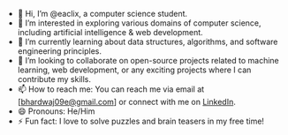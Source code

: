 - 👋 Hi, I’m @eaclix, a computer science student.
- 👀 I’m interested in exploring various domains of computer science, including artificial intelligence & web development.
- 🌱 I’m currently learning about data structures, algorithms, and software engineering principles.
- 💞️ I’m looking to collaborate on open-source projects related to machine learning, web development, or any exciting projects where I can contribute my skills.
- 📫 How to reach me: You can reach me via email at [bhardwaj09e@gmail.com] or connect with me on [LinkedIn](https://www.linkedin.com/in/eakanshbhardwaj).
- 😄 Pronouns: He/Him
- ⚡ Fun fact: I love to solve puzzles and brain teasers in my free time!
